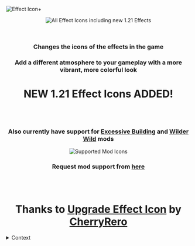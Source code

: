 ![Effect Icon+](https://cdn.modrinth.com/data/cached_images/cfd610b4539c377c35346649d4cea31ae6af8473.png)
</br> <p align="center"> ![All Effect Icons including new 1.21 Effects](https://cdn.modrinth.com/data/cached_images/74d494de768c3837b3c76997c167d4385719e53d.png) </p> </br>

<h3 align="center"> Changes the icons of the effects in the game </h3>

<h3 align="center"> Add a different atmosphere to your gameplay with a more vibrant, more colorful look </h3>

<h1 align="center"> NEW 1.21 Effect Icons ADDED! </h1> </br> </br>

<h3 align="center"> Also currently have support for <a href="https://modrinth.com/mod/excessive-building" target="_blank">Excessive Building</a> and <a href="https://modrinth.com/mod/wilder-wild" target="_blank">Wilder Wild</a> mods </h3>
<p align="center"> <img src="https://cdn.modrinth.com/data/cached_images/fa6f8492906c8a8d152fe67d29b2a99c4005eb87.png" alt="Supported Mod Icons"> </p>
<h3 align="center"> Request mod support from <a href="https://github.com/hhhhh-ckr/Effect-Icon-Plus/issues" target="_blank">here</a> </h3> </br> </br>

<h1 align="center"> Thanks to <a href="https://www.planetminecraft.com/texture-pack/upgrade-effect-icon/" target="_blank">Upgrade Effect Icon</a> by <a href="https://www.planetminecraft.com/member/cherryrero/" target="_blank">CherryRero</a> </h1>

<details>
  <summary>
    Context
  </summary>
    <p align="center"> <img src="CherryRero Permission.png" alt="CherryRero Permission Image"> </p>

  GxCranky

    Hello My Friend!
    I was using your Upgrade Effect Icon texture pack with pleasure,
    but when I saw that there were no updates for the new versions,
    I updated it myself.
    I added the new 1.20.5 effects,
    and I plan to make visuals in the same format
    for the effects provided by some mods.
    Can I share it again on Modrint,
    crediting your and your project's planet minecraft page appropriately?

  CherryRero

    Hello!
    I'm all for it. There isn't much time to update packages, or not at all, so it's not bad
</details>